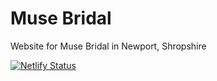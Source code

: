 # Muse Bridal
Website for Muse Bridal in Newport, Shropshire

[![Netlify Status](https://api.netlify.com/api/v1/badges/45b0bc4a-dfbe-4531-b2b8-09e69018354d/deploy-status)](https://app.netlify.com/sites/musebridal/deploys)
